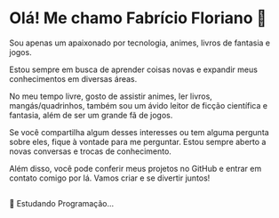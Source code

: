 # Olá! Me chamo Fabrício Floriano 👋

Sou apenas um apaixonado por tecnologia, animes, livros de fantasia e jogos. 

Estou sempre em busca de aprender coisas novas e expandir meus conhecimentos em diversas áreas.

No meu tempo livre, gosto de assistir animes, ler livros, mangás/quadrinhos, também sou um ávido leitor de ficção científica e fantasia, além de ser um grande fã de jogos.

Se você compartilha algum desses interesses ou tem alguma pergunta sobre eles, fique à vontade para me perguntar. Estou sempre aberto a novas conversas e trocas de conhecimento.

Além disso, você pode conferir meus projetos no GitHub e entrar em contato comigo por lá. Vamos criar e se divertir juntos!

##

🌱 Estudando Programação...



<!--
**FabricioFloriano/FabricioFloriano** is a ✨ _special_ ✨ repository because its `README.md` (this file) appears on your GitHub profile.

Here are some ideas to get you started:

- 🔭 I’m currently working on ...
- 🌱 I’m currently learning ...
- 👯 I’m looking to collaborate on ...
- 🤔 I’m looking for help with ...
- 💬 Ask me about ...
- 📫 How to reach me: ...
- 😄 Pronouns: ...
- ⚡ Fun fact: ...
-->
